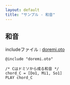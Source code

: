 ```yaml
---
layout: default
title: "サンプル - 和音"
---
```


## 和音

includeファイル : [doremi.oto](stdlib/doremi.html)

```basic
@include "doremi.oto"

/* Cはドミソから成る和音 */
chord_C = [Do1, Mi1, So1]
PLAY chord_C
```